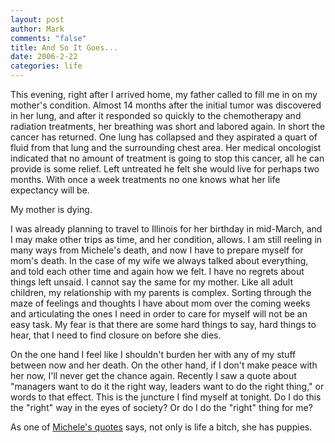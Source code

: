 ```yaml
--- 
layout: post
author: Mark
comments: "false"
title: And So It Goes...
date: 2006-2-22
categories: life
---
```

This evening, right after I arrived home, my father called to fill me in on my mother's condition. Almost 14 months after the initial tumor was discovered in her lung, and after it responded so quickly to the chemotherapy and radiation treatments, her breathing was short and labored again. In short the cancer has returned. One lung has collapsed and they aspirated a quart of fluid from that lung and the surrounding chest area. Her medical oncologist indicated that no amount of treatment is going to stop this cancer, all he can provide is some relief. Left untreated he felt she would live for perhaps two months. With once a week treatments no one knows what her life expectancy will be.

My mother is dying.

I was already planning to travel to Illinois for her birthday in mid-March, and I may make other trips as time, and her condition, allows. I am still reeling in many ways from Michele's death, and now I have to prepare myself for mom's death. In the case of my wife we always talked about everything, and told each other time and again how we felt. I have no regrets about things left unsaid. I cannot say the same for my mother. Like all adult children, my relationship with my parents is complex. Sorting through the maze of feelings and thoughts I have about mom over the coming weeks and articulating the ones I need in order to care for myself will not be an easy task. My fear is that there are some hard things to say, hard things to hear, that I need to find closure on before she dies.

On the one hand I feel like I shouldn't burden her with any of my stuff between now and her death. On the other hand, if I don't make peace with her now, I'll never get the chance again. Recently I saw a quote about "managers want to do it the right way, leaders want to do the right thing," or words to that effect. This is the juncture I find myself at tonight. Do I do this the "right" way in the eyes of society? Or do I do the "right" thing for me?

As one of <a href="http://andifyoudidknow.com/2005/10/15/quotes-she-loved/" title="Quotes She Loved">Michele's quotes</a> says, not only is life a bitch, she has puppies.
